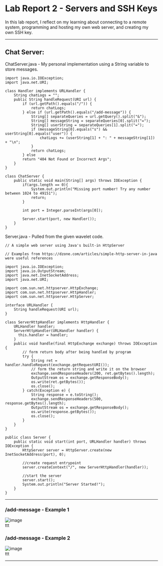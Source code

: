 # **Lab Report 2 - Servers and SSH Keys**   
In this lab report, I reflect on my learning about connecting to a remote system, programming and hosting my own web server, and creating my own SSH key.   

---

## Chat Server:   
ChatServer.java - My personal implementation using a String variable to store messages.
```
import java.io.IOException;
import java.net.URI;

class Handler implements URLHandler {
    String chatLogs = "";
    public String handleRequest(URI url) {
        if (url.getPath().equals("/")) {
            return chatLogs;
        } else if (url.getPath().equals("/add-message")) {
            String[] separateQueries = url.getQuery().split("&");
            String[] messageString = separateQueries[0].split("=");
            String[] userString = separateQueries[1].split("=");
            if (messageString[0].equals("s") && userString[0].equals("user")) {
                chatLogs += (userString[1] + ": " + messageString[1]) + "\n";
            }
            return chatLogs;
        } else
        return "404 Not Found or Incorrect Args";
    }
}

class ChatServer {
    public static void main(String[] args) throws IOException {
        if(args.length == 0){
            System.out.println("Missing port number! Try any number between 1024 to 49151");
            return;
        }

        int port = Integer.parseInt(args[0]);

        Server.start(port, new Handler());
    }
}

```
Server.java - Pulled from the given wavelet code.
```
// A simple web server using Java's built-in HttpServer

// Examples from https://dzone.com/articles/simple-http-server-in-java were useful references

import java.io.IOException;
import java.io.OutputStream;
import java.net.InetSocketAddress;
import java.net.URI;

import com.sun.net.httpserver.HttpExchange;
import com.sun.net.httpserver.HttpHandler;
import com.sun.net.httpserver.HttpServer;

interface URLHandler {
    String handleRequest(URI url);
}

class ServerHttpHandler implements HttpHandler {
    URLHandler handler;
    ServerHttpHandler(URLHandler handler) {
      this.handler = handler;
    }
    public void handle(final HttpExchange exchange) throws IOException {
        // form return body after being handled by program
        try {
            String ret = handler.handleRequest(exchange.getRequestURI());
            // form the return string and write it on the browser
            exchange.sendResponseHeaders(200, ret.getBytes().length);
            OutputStream os = exchange.getResponseBody();
            os.write(ret.getBytes());
            os.close();
        } catch(Exception e) {
            String response = e.toString();
            exchange.sendResponseHeaders(500, response.getBytes().length);
            OutputStream os = exchange.getResponseBody();
            os.write(response.getBytes());
            os.close();
        }
    }
}

public class Server {
    public static void start(int port, URLHandler handler) throws IOException {
        HttpServer server = HttpServer.create(new InetSocketAddress(port), 0);

        //create request entrypoint
        server.createContext("/", new ServerHttpHandler(handler));

        //start the server
        server.start();
        System.out.println("Server Started!");
    }
}
```
---  
### /add-message - Example 1   
![image](https://github.com/bl-CSE15L/cse15l-lab-reports/assets/156377155/34421475-bfa2-4fd7-b461-54803c002da6)   
ttt   

### /add-message - Example 2
![image](https://github.com/bl-CSE15L/cse15l-lab-reports/assets/156377155/1fd3cd1d-d197-4534-8aec-969f9b385aa1)   
ttt

---
